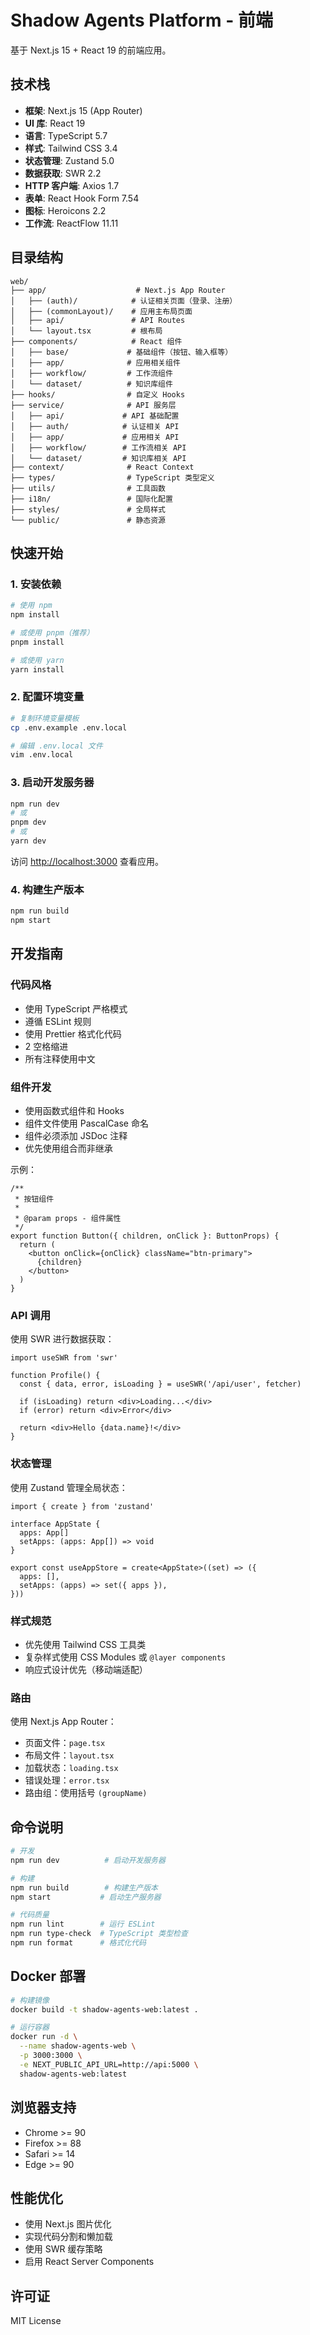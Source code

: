 # Shadow Agents Platform - 前端

基于 Next.js 15 + React 19 的前端应用。

## 技术栈

- **框架**: Next.js 15 (App Router)
- **UI 库**: React 19
- **语言**: TypeScript 5.7
- **样式**: Tailwind CSS 3.4
- **状态管理**: Zustand 5.0
- **数据获取**: SWR 2.2
- **HTTP 客户端**: Axios 1.7
- **表单**: React Hook Form 7.54
- **图标**: Heroicons 2.2
- **工作流**: ReactFlow 11.11

## 目录结构

```
web/
├── app/                    # Next.js App Router
│   ├── (auth)/            # 认证相关页面（登录、注册）
│   ├── (commonLayout)/    # 应用主布局页面
│   ├── api/               # API Routes
│   └── layout.tsx         # 根布局
├── components/            # React 组件
│   ├── base/             # 基础组件（按钮、输入框等）
│   ├── app/              # 应用相关组件
│   ├── workflow/         # 工作流组件
│   └── dataset/          # 知识库组件
├── hooks/                # 自定义 Hooks
├── service/              # API 服务层
│   ├── api/             # API 基础配置
│   ├── auth/            # 认证相关 API
│   ├── app/             # 应用相关 API
│   ├── workflow/        # 工作流相关 API
│   └── dataset/         # 知识库相关 API
├── context/              # React Context
├── types/                # TypeScript 类型定义
├── utils/                # 工具函数
├── i18n/                 # 国际化配置
├── styles/               # 全局样式
└── public/               # 静态资源
```

## 快速开始

### 1. 安装依赖

```bash
# 使用 npm
npm install

# 或使用 pnpm（推荐）
pnpm install

# 或使用 yarn
yarn install
```

### 2. 配置环境变量

```bash
# 复制环境变量模板
cp .env.example .env.local

# 编辑 .env.local 文件
vim .env.local
```

### 3. 启动开发服务器

```bash
npm run dev
# 或
pnpm dev
# 或
yarn dev
```

访问 [http://localhost:3000](http://localhost:3000) 查看应用。

### 4. 构建生产版本

```bash
npm run build
npm start
```

## 开发指南

### 代码风格

- 使用 TypeScript 严格模式
- 遵循 ESLint 规则
- 使用 Prettier 格式化代码
- 2 空格缩进
- 所有注释使用中文

### 组件开发

- 使用函数式组件和 Hooks
- 组件文件使用 PascalCase 命名
- 组件必须添加 JSDoc 注释
- 优先使用组合而非继承

示例：

```tsx
/**
 * 按钮组件
 * 
 * @param props - 组件属性
 */
export function Button({ children, onClick }: ButtonProps) {
  return (
    <button onClick={onClick} className="btn-primary">
      {children}
    </button>
  )
}
```

### API 调用

使用 SWR 进行数据获取：

```tsx
import useSWR from 'swr'

function Profile() {
  const { data, error, isLoading } = useSWR('/api/user', fetcher)
  
  if (isLoading) return <div>Loading...</div>
  if (error) return <div>Error</div>
  
  return <div>Hello {data.name}!</div>
}
```

### 状态管理

使用 Zustand 管理全局状态：

```tsx
import { create } from 'zustand'

interface AppState {
  apps: App[]
  setApps: (apps: App[]) => void
}

export const useAppStore = create<AppState>((set) => ({
  apps: [],
  setApps: (apps) => set({ apps }),
}))
```

### 样式规范

- 优先使用 Tailwind CSS 工具类
- 复杂样式使用 CSS Modules 或 `@layer components`
- 响应式设计优先（移动端适配）

### 路由

使用 Next.js App Router：

- 页面文件：`page.tsx`
- 布局文件：`layout.tsx`
- 加载状态：`loading.tsx`
- 错误处理：`error.tsx`
- 路由组：使用括号 `(groupName)`

## 命令说明

```bash
# 开发
npm run dev          # 启动开发服务器

# 构建
npm run build        # 构建生产版本
npm start           # 启动生产服务器

# 代码质量
npm run lint        # 运行 ESLint
npm run type-check  # TypeScript 类型检查
npm run format      # 格式化代码
```

## Docker 部署

```bash
# 构建镜像
docker build -t shadow-agents-web:latest .

# 运行容器
docker run -d \
  --name shadow-agents-web \
  -p 3000:3000 \
  -e NEXT_PUBLIC_API_URL=http://api:5000 \
  shadow-agents-web:latest
```

## 浏览器支持

- Chrome >= 90
- Firefox >= 88
- Safari >= 14
- Edge >= 90

## 性能优化

- 使用 Next.js 图片优化
- 实现代码分割和懒加载
- 使用 SWR 缓存策略
- 启用 React Server Components

## 许可证

MIT License
